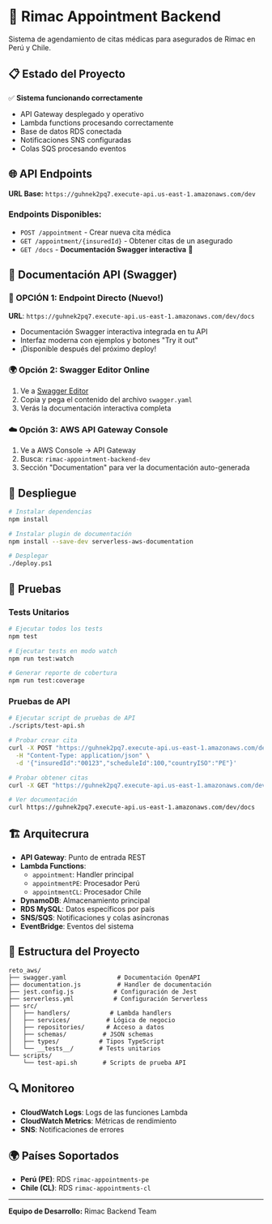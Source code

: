 # 🏥 Rimac Appointment Backend

Sistema de agendamiento de citas médicas para asegurados de Rimac en Perú y Chile.

## 📋 Estado del Proyecto

✅ **Sistema funcionando correctamente**
- API Gateway desplegado y operativo
- Lambda functions procesando correctamente
- Base de datos RDS conectada
- Notificaciones SNS configuradas
- Colas SQS procesando eventos

## 🌐 API Endpoints

**URL Base:** `https://guhnek2pq7.execute-api.us-east-1.amazonaws.com/dev`

### Endpoints Disponibles:
- `POST /appointment` - Crear nueva cita médica
- `GET /appointment/{insuredId}` - Obtener citas de un asegurado
- `GET /docs` - **Documentación Swagger interactiva** 📖

## 📖 Documentación API (Swagger)

### **🎯 OPCIÓN 1: Endpoint Directo (Nuevo!)**
**URL**: `https://guhnek2pq7.execute-api.us-east-1.amazonaws.com/dev/docs`
- Documentación Swagger interactiva integrada en tu API
- Interfaz moderna con ejemplos y botones "Try it out"
- ¡Disponible después del próximo deploy!

### **🌍 Opción 2: Swagger Editor Online**
1. Ve a [Swagger Editor](https://editor.swagger.io/)
2. Copia y pega el contenido del archivo `swagger.yaml`
3. Verás la documentación interactiva completa

### **☁️ Opción 3: AWS API Gateway Console**
1. Ve a AWS Console → API Gateway
2. Busca: `rimac-appointment-backend-dev`
3. Sección "Documentation" para ver la documentación auto-generada

## 🚀 Despliegue

```bash
# Instalar dependencias
npm install

# Instalar plugin de documentación
npm install --save-dev serverless-aws-documentation

# Desplegar
./deploy.ps1
```

## 🧪 Pruebas

### Tests Unitarios
```bash
# Ejecutar todos los tests
npm test

# Ejecutar tests en modo watch
npm run test:watch

# Generar reporte de cobertura
npm run test:coverage
```

### Pruebas de API
```bash
# Ejecutar script de pruebas de API
./scripts/test-api.sh

# Probar crear cita
curl -X POST "https://guhnek2pq7.execute-api.us-east-1.amazonaws.com/dev/appointment" \
  -H "Content-Type: application/json" \
  -d '{"insuredId":"00123","scheduleId":100,"countryISO":"PE"}'

# Probar obtener citas
curl -X GET "https://guhnek2pq7.execute-api.us-east-1.amazonaws.com/dev/appointment/00123"

# Ver documentación
curl https://guhnek2pq7.execute-api.us-east-1.amazonaws.com/dev/docs
```

## 🏗️ Arquitecrura

- **API Gateway**: Punto de entrada REST
- **Lambda Functions**: 
  - `appointment`: Handler principal
  - `appointmentPE`: Procesador Perú
  - `appointmentCL`: Procesador Chile
- **DynamoDB**: Almacenamiento principal
- **RDS MySQL**: Datos específicos por país
- **SNS/SQS**: Notificaciones y colas asíncronas
- **EventBridge**: Eventos del sistema

## 📁 Estructura del Proyecto

```
reto_aws/
├── swagger.yaml              # Documentación OpenAPI
├── documentation.js          # Handler de documentación
├── jest.config.js           # Configuración de Jest
├── serverless.yml           # Configuración Serverless
├── src/
│   ├── handlers/           # Lambda handlers
│   ├── services/          # Lógica de negocio
│   ├── repositories/      # Acceso a datos
│   ├── schemas/          # JSON schemas
│   ├── types/           # Tipos TypeScript
│   └── __tests__/       # Tests unitarios
└── scripts/
    └── test-api.sh       # Scripts de prueba API
```

## 🔍 Monitoreo

- **CloudWatch Logs**: Logs de las funciones Lambda
- **CloudWatch Metrics**: Métricas de rendimiento
- **SNS**: Notificaciones de errores

## 🌍 Países Soportados

- **Perú (PE)**: RDS `rimac-appointments-pe`
- **Chile (CL)**: RDS `rimac-appointments-cl`

---

**Equipo de Desarrollo:** Rimac Backend Team 